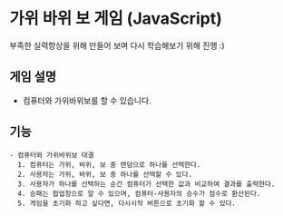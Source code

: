 # 가위 바위 보 게임 (JavaScript)
부족한 실력향상을 위해 만들어 보며 다시 학습해보기 위해 진행 :)

## 게임 설명
- 컴퓨터와 가위바위보를 할 수 있습니다.

## 기능
```
- 컴퓨터와 가위바위보 대결
  1. 컴퓨터는 가위, 바위, 보 중 랜덤으로 하나를 선택한다.
  2. 사용자는 가위, 바위, 보 중 하나를 선택할 수 있다.
  3. 사용자가 하나를 선택하는 순간 컴퓨터가 선택한 값과 비교하여 결과를 출력한다.
  4. 승패는 팝업창으로 알 수 있으며, 컴퓨터-사용자의 승수가 점수로 환산된다.
  5. 게임을 초기화 하고 싶다면, 다시시작 버튼으로 초기화 할 수 있다. 
```